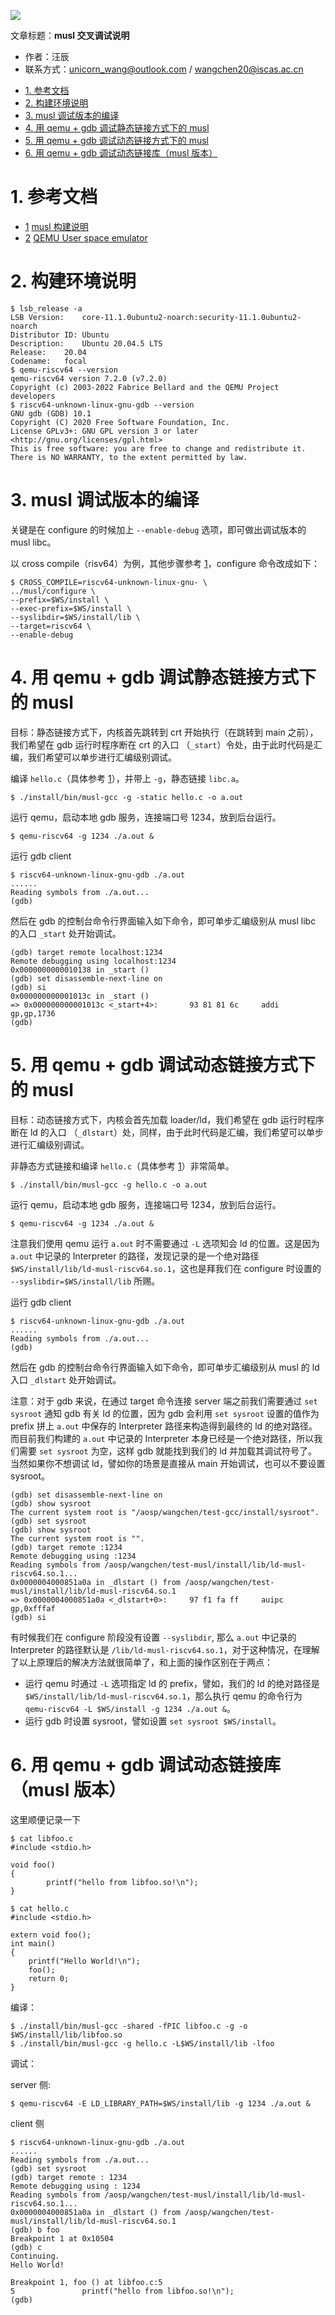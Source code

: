 ![](./diagrams/linker-loader.png)

文章标题：**musl 交叉调试说明**

- 作者：汪辰
- 联系方式：<unicorn_wang@outlook.com> / <wangchen20@iscas.ac.cn>

<!-- TOC -->

- [1. 参考文档](#1-参考文档)
- [2. 构建环境说明](#2-构建环境说明)
- [3. musl 调试版本的编译](#3-musl-调试版本的编译)
- [4. 用 qemu + gdb 调试静态链接方式下的 musl](#4-用-qemu--gdb-调试静态链接方式下的-musl)
- [5. 用 qemu + gdb 调试动态链接方式下的 musl](#5-用-qemu--gdb-调试动态链接方式下的-musl)
- [6. 用 qemu + gdb 调试动态链接库（musl 版本）](#6-用-qemu--gdb-调试动态链接库musl-版本)

<!-- /TOC -->

# 1. 参考文档

- [1] [musl 构建说明][1]
- [2] [QEMU User space emulator][2]

# 2. 构建环境说明

```shell
$ lsb_release -a
LSB Version:	core-11.1.0ubuntu2-noarch:security-11.1.0ubuntu2-noarch
Distributor ID:	Ubuntu
Description:	Ubuntu 20.04.5 LTS
Release:	20.04
Codename:	focal
$ qemu-riscv64 --version
qemu-riscv64 version 7.2.0 (v7.2.0)
Copyright (c) 2003-2022 Fabrice Bellard and the QEMU Project developers
$ riscv64-unknown-linux-gnu-gdb --version
GNU gdb (GDB) 10.1
Copyright (C) 2020 Free Software Foundation, Inc.
License GPLv3+: GNU GPL version 3 or later <http://gnu.org/licenses/gpl.html>
This is free software: you are free to change and redistribute it.
There is NO WARRANTY, to the extent permitted by law.
```

# 3. musl 调试版本的编译

关键是在 configure 的时候加上 `--enable-debug` 选项，即可做出调试版本的 musl libc。

以 cross compile（risv64）为例，其他步骤参考 [1]，configure 命令改成如下：

```shell
$ CROSS_COMPILE=riscv64-unknown-linux-gnu- \
../musl/configure \
--prefix=$WS/install \
--exec-prefix=$WS/install \
--syslibdir=$WS/install/lib \
--target=riscv64 \
--enable-debug
```

# 4. 用 qemu + gdb 调试静态链接方式下的 musl

目标：静态链接方式下，内核首先跳转到 crt 开始执行（在跳转到 main 之前），我们希望在 gdb 运行时程序断在 crt 的入口 （`_start`）令处，由于此时代码是汇编，我们希望可以单步进行汇编级别调试。

编译 `hello.c`（具体参考 [1]），并带上 `-g`，静态链接 `libc.a`。

```shell
$ ./install/bin/musl-gcc -g -static hello.c -o a.out
```

运行 qemu，启动本地 gdb 服务，连接端口号 1234，放到后台运行。
```shell
$ qemu-riscv64 -g 1234 ./a.out &
```

运行 gdb client
```shell
$ riscv64-unknown-linux-gnu-gdb ./a.out
......
Reading symbols from ./a.out...
(gdb)
```

然后在 gdb 的控制台命令行界面输入如下命令，即可单步汇编级别从 musl libc 的入口 `_start` 处开始调试。

```shell
(gdb) target remote localhost:1234
Remote debugging using localhost:1234
0x0000000000010138 in _start ()
(gdb) set disassemble-next-line on
(gdb) si
0x000000000001013c in _start ()
=> 0x000000000001013c <_start+4>:       93 81 81 6c     addi    gp,gp,1736
(gdb) 
```

# 5. 用 qemu + gdb 调试动态链接方式下的 musl

目标：动态链接方式下，内核会首先加载 loader/ld，我们希望在 gdb 运行时程序断在 ld 的入口 （`_dlstart`）处，同样，由于此时代码是汇编，我们希望可以单步进行汇编级别调试。

非静态方式链接和编译 `hello.c`（具体参考 [1]）非常简单。

```shell
$ ./install/bin/musl-gcc -g hello.c -o a.out
```

运行 qemu，启动本地 gdb 服务，连接端口号 1234，放到后台运行。

```shell
$ qemu-riscv64 -g 1234 ./a.out &
```
注意我们使用 qemu 运行 `a.out` 时不需要通过 `-L` 选项知会 ld 的位置。这是因为 `a.out` 中记录的 Interpreter 的路径，发现记录的是一个绝对路径 `$WS/install/lib/ld-musl-riscv64.so.1`，这也是拜我们在 configure 时设置的 `--syslibdir=$WS/install/lib` 所赐。

运行 gdb client
```shell
$ riscv64-unknown-linux-gnu-gdb ./a.out
......
Reading symbols from ./a.out...
(gdb)
```

然后在 gdb 的控制台命令行界面输入如下命令，即可单步汇编级别从 musl 的 ld 入口 `_dlstart` 处开始调试。

注意：对于 gdb 来说，在通过 target 命令连接 server 端之前我们需要通过 `set sysroot` 通知 gdb 有关 ld 的位置，因为 gdb 会利用 `set sysroot` 设置的值作为 prefix 拼上 `a.out` 中保存的 Interpreter 路径来构造得到最终的 ld 的绝对路径。而目前我们构建的 `a.out` 中记录的 Interpreter 本身已经是一个绝对路径，所以我们需要 `set sysroot` 为空，这样 gdb 就能找到我们的 ld 并加载其调试符号了。当然如果你不想调试 ld，譬如你的场景是直接从 main 开始调试，也可以不要设置 sysroot。

```shell
(gdb) set disassemble-next-line on
(gdb) show sysroot
The current system root is "/aosp/wangchen/test-gcc/install/sysroot".
(gdb) set sysroot
(gdb) show sysroot
The current system root is "".
(gdb) target remote :1234
Remote debugging using :1234
Reading symbols from /aosp/wangchen/test-musl/install/lib/ld-musl-riscv64.so.1...
0x0000004000851a0a in _dlstart () from /aosp/wangchen/test-musl/install/lib/ld-musl-riscv64.so.1
=> 0x0000004000851a0a <_dlstart+0>:     97 f1 fa ff     auipc   gp,0xfffaf
(gdb) si
```

有时候我们在 configure 阶段没有设置 `--syslibdir`, 那么 `a.out` 中记录的 Interpreter 的路径默认是 `/lib/ld-musl-riscv64.so.1`，对于这种情况，在理解了以上原理后的解决方法就很简单了，和上面的操作区别在于两点：
- 运行 qemu 时通过 `-L` 选项指定 ld 的 prefix，譬如，我们的 ld 的绝对路径是 `$WS/install/lib/ld-musl-riscv64.so.1`，那么执行 qemu 的命令行为 `qemu-riscv64 -L $WS/install -g 1234 ./a.out &`。
- 运行 gdb 时设置 sysroot，譬如设置 `set sysroot $WS/install`。


# 6. 用 qemu + gdb 调试动态链接库（musl 版本）

这里顺便记录一下

```shell
$ cat libfoo.c 
#include <stdio.h>

void foo()
{
        printf("hello from libfoo.so!\n");
}

$ cat hello.c 
#include <stdio.h>

extern void foo();
int main()
{
    printf("Hello World!\n");
    foo();
    return 0;
}
```

编译：
```shell
$ ./install/bin/musl-gcc -shared -fPIC libfoo.c -g -o $WS/install/lib/libfoo.so
$ ./install/bin/musl-gcc -g hello.c -L$WS/install/lib -lfoo
```

调试：

server 侧:
```shell
$ qemu-riscv64 -E LD_LIBRARY_PATH=$WS/install/lib -g 1234 ./a.out &
```

client 侧
```shell
$ riscv64-unknown-linux-gnu-gdb ./a.out
......
Reading symbols from ./a.out...
(gdb) set sysroot
(gdb) target remote : 1234
Remote debugging using : 1234
Reading symbols from /aosp/wangchen/test-musl/install/lib/ld-musl-riscv64.so.1...
0x0000004000851a0a in _dlstart () from /aosp/wangchen/test-musl/install/lib/ld-musl-riscv64.so.1
(gdb) b foo
Breakpoint 1 at 0x10504
(gdb) c
Continuing.
Hello World!

Breakpoint 1, foo () at libfoo.c:5
5               printf("hello from libfoo.so!\n");
(gdb) 
```


[1]:./20230401-musl-build.md
[2]:https://www.qemu.org/docs/master/user/main.html